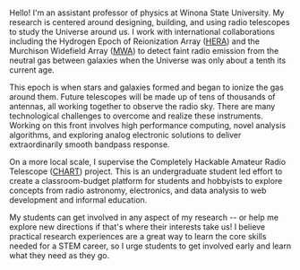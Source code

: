 #   

Hello! I'm an assistant professor of physics at Winona State University.
My research is centered around designing, building, and using radio telescopes to study the Universe around us.
I work with international collaborations including the Hydrogen Epoch of Reionization Array ([HERA](http://reionization.org/)) and the Murchison Widefield Array ([MWA](https://www.mwatelescope.org/)) to detect faint radio emission from the neutral gas between galaxies when the Universe was only about a tenth its current age.

This epoch is when stars and galaxies formed and began to ionize the gas around them.
Future telescopes will be made up of tens of thousands of antennas, all working together to observe the radio sky.
There are many technological challenges to overcome and realize these instruments.
Working on this front involves high performance computing, novel analysis algorithms, and exploring analog electronic solutions to deliver extraordinarily smooth bandpass response.

On a more local scale, I supervise the Completely Hackable Amateur Radio Telescope ([CHART](https://astrochart.github.io/)) project.
This is an undergraduate student led effort to create a classroom-budget platform for students and hobbyists to explore concepts from radio astronomy, electronics, and data analysis to web development and informal education.

My students can get involved in any aspect of my research -- or help me explore new directions if that's where their interests take us!
I believe practical research experiences are a great way to learn the core skills needed for a STEM career, so I urge students to get involved early and learn what they need as they go.
